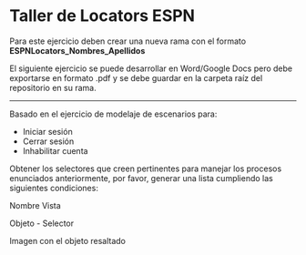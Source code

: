 # Taller de Locators ESPN

Para este ejercicio deben crear una nueva rama con el formato **ESPNLocators_Nombres_Apellidos**

El siguiente ejercicio se puede desarrollar en Word/Google Docs pero debe exportarse en formato .pdf y se debe guardar en la carpeta raíz del repositorio en su rama.

---

Basado en el ejercicio de modelaje de escenarios para:

- Iniciar sesión
- Cerrar sesión
- Inhabilitar cuenta

Obtener los selectores que creen pertinentes para manejar los procesos enunciados anteriormente, por favor, generar una lista cumpliendo las siguientes condiciones:

Nombre Vista

Objeto - Selector

Imagen con el objeto resaltado
